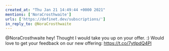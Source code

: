 ```yaml
---
created_at: "Thu Jan 21 14:49:44 +0000 2021"
mentions: ['NoraCrosthwaite']
urls: ['https://definet.dev/subscriptions/']
in_reply_to: @NoraCrosthwaite
---
```


@NoraCrosthwaite hey! Thought I would take you up on your offer. :) Would love to get your feedback on our new offering: https://t.co/7ytlpdQ4Pl